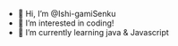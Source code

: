 - 👋 Hi, I’m @Ishi-gamiSenku
- 👀 I’m interested in coding!
- 🌱 I’m currently learning java & Javascript 

<!---
Ishi-gamiSenku/Ishi-gamiSenku is a ✨ special ✨ repository because its `README.md` (this file) appears on your GitHub profile.
You can click the Preview link to take a look at your changes.
--->
